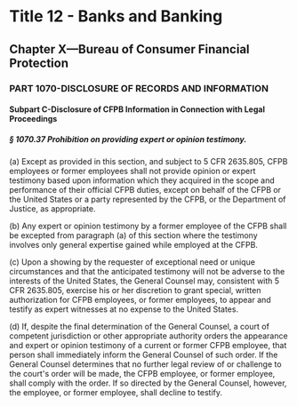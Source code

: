 
# Title 12 - Banks and Banking
## Chapter X—Bureau of Consumer Financial Protection
### PART 1070-DISCLOSURE OF RECORDS AND INFORMATION
#### Subpart C-Disclosure of CFPB Information in Connection with Legal Proceedings
##### § 1070.37 Prohibition on providing expert or opinion testimony.

(a) Except as provided in this section, and subject to 5 CFR 2635.805, CFPB employees or former employees shall not provide opinion or expert testimony based upon information which they acquired in the scope and performance of their official CFPB duties, except on behalf of the CFPB or the United States or a party represented by the CFPB, or the Department of Justice, as appropriate.

(b) Any expert or opinion testimony by a former employee of the CFPB shall be excepted from paragraph (a) of this section where the testimony involves only general expertise gained while employed at the CFPB.

(c) Upon a showing by the requester of exceptional need or unique circumstances and that the anticipated testimony will not be adverse to the interests of the United States, the General Counsel may, consistent with 5 CFR 2635.805, exercise his or her discretion to grant special, written authorization for CFPB employees, or former employees, to appear and testify as expert witnesses at no expense to the United States.

(d) If, despite the final determination of the General Counsel, a court of competent jurisdiction or other appropriate authority orders the appearance and expert or opinion testimony of a current or former CFPB employee, that person shall immediately inform the General Counsel of such order. If the General Counsel determines that no further legal review of or challenge to the court's order will be made, the CFPB employee, or former employee, shall comply with the order. If so directed by the General Counsel, however, the employee, or former employee, shall decline to testify.
